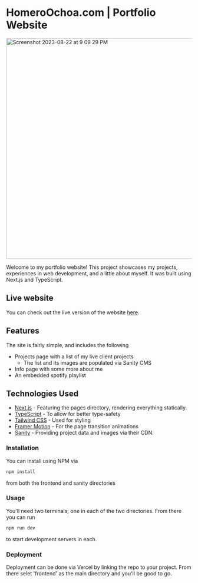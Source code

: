 # HomeroOchoa.com | Portfolio Website

<img width="600" alt="Screenshot 2023-08-22 at 9 09 29 PM" src="https://github.com/homeroochoa47/homeroochoa.com/assets/104741653/022d1703-cd6b-4421-9bde-ef39cbdf0026">

Welcome to my portfolio website! This project showcases my projects, experiences in web development, and a little about myself. It was built using Next.js and TypeScript.



## Live website

You can check out the live version of the website [here](https://www.homeroochoa.com).

## Features

The site is fairly simple, and includes the following
- Projects page with a list of my live client projects
  - The list and its images are populated via Sanity CMS
- Info page with some more about me
- An embedded spotify playlist

## Technologies Used

- [Next.js](https://nextjs.org/) - Featuring the pages directory, rendering everything statically.
- [TypeScript](https://www.typescriptlang.org/) - To allow for better type-safety
- [Tailwind CSS](https://tailwindcss.com/) - Used for styling
- [Framer Motion](https://www.framer.com/motion/) - For the page transition animations
- [Sanity](https://www.sanity.io/) - Providing project data and images via their CDN.


### Installation
You can install using NPM via
```bash
npm install
```
from both the frontend and sanity directories


### Usage
You'll need two terminals; one in each of the two directories. From there you can run
```bash
npm run dev
```
to start development servers in each.

### Deployment
Deployment can be done via Vercel by linking the repo to your project. From there selet 'frontend' as the main directory and you'll be good to go.
